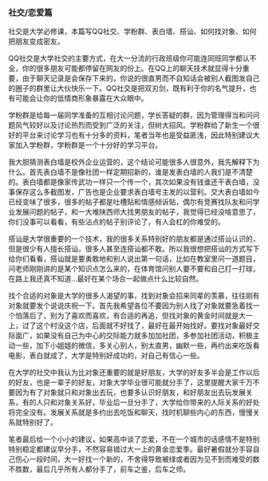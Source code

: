 ### 社交/恋爱篇

  社交是大学必修课，本篇写QQ社交、学粉群、表白墙、搭讪、如何找对象、如何把朋友变成密友。



  QQ社交是大学社交的主要方式，在大一分流的行政班级你可能连同班同学都认不全，你的很多朋友可能都停留在网友的份上。在QQ上的聊天技术就显得十分重要，由于聊天记录是会保存下来的，你说的很直男而不自知话会被别人截图发自己的圈子的群里让大伙快乐一下。QQ社交是把双刃剑，既有利于你的名气提升，也有可能会让你的低情商形象暴露在大众眼中。



  学粉群是给每一届同学准备的互相讨论问题，学长答疑的群，因为管理得当和问问题风气较好以及讨论热烈而受到广泛的关注，但树大招风。学粉群给了新生一个很好的平台来讨论学习也有十分多的资料，笔者当年也是受益匪浅，因此特别建议大家加入学粉群，学粉群是一个十分好的学习平台。



  我大胆猜测表白墙是校外企业运营的，这个结论可能很多人很意外，我先解释下为什么。首先表白墙不是像社团一样定期招新的，谁是发表白墙的人我们是不清楚的。表白墙都是像家传武功一样只一个传一个，其次如果没有钱谁还干表白墙，没事保存这么多截图发，广告也是企业要求表白墙号主发的以营利。交大表白墙如今已经变味了很多，很多的帖子都是吐槽贴和情感倾诉贴，偶尔有竞赛找队友和问学业发展问题的帖子，和一大堆陕西师大找男朋友的帖子，我觉得已经没啥意思了，你们没事可以看看，有些沾点的帖子别评论了，有人会杠的你难受的。



  搭讪是大学很重要的一个技术，我的很多关系特别好的朋友都是通过搭讪认识的，但是很少有人擅长搭讪，很多人甚至连搭讪都不敢。所以我很想把搭讪的方式写下给你们看看，搭讪就是要勇敢地和别人说出第一句话，比如在教室里问一道题目，问老师刚刚讲的是某个知识点怎么来的，在体育馆问别人要不要和自己打一打球，在路上我还真不知道...最好在某个场合一起做点什么比较自然。



  找个合适的对象是大学的很多人渴望的事，找到对象会招来同辈的羡慕，往往刚有对象就要发个说说庆祝一下。首先我希望各位不要因为别人找了对象就要急着找一个怕落后了，别为了喜欢而喜欢，有合适的再追，但找对象的黄金时间就是大一上，过了这个村没这个店，后面就不好找了，最好在最开始找好。要找对象最好交际面广，如果没有自己为中心的交际能力就多加加社团，多参加社团活动，积极主动一些，加下小姐姐的微信，多关心别人，别太直男，幽默一些，再约出来吃饭看电影，表白就成了，大学是特别好成功的，对自己有信心一些。



  在大学的社交中我认为比对象还重要的就是好朋友，大学的好友多半会是工作以后的好友，也是一辈子的好友，对象大学毕业很可能就分手了，这里提醒大家千万不要因为有了对象就只和对象出去玩，也要多认识好朋友，和好朋友出去玩发展关系，有的人只和对象关系好，毕业后一旦分手了，大学给你带来的人际关系的好处将完全没有。发展关系就是多约出去吃饭和聊天，找时机聊些内心的东西，慢慢关系就特别好了。



  笔者最后给一个小小的建议，如果高中谈了恋爱，不在一个城市的话感情不是特别特别稳定都建议早分手，不然容易错过大一上的黄金恋爱季。最好暑假就分手容自己伤心一段时间，大一好找一个新的，不舍得导致被绿或者因为见不到而难受的数不胜数，最后几乎所有人都分手了，前车之鉴，后车之师。
